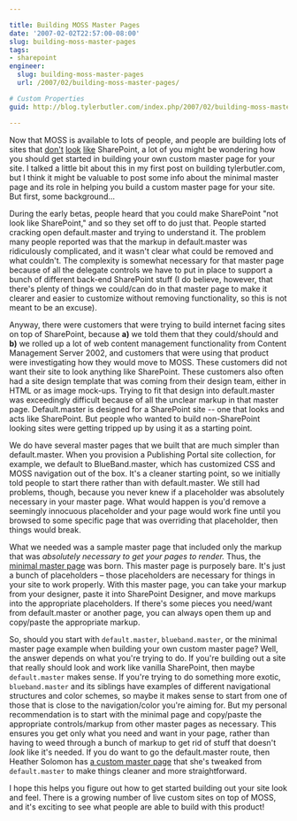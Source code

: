 ```yaml
---

title: Building MOSS Master Pages
date: '2007-02-02T22:57:00-08:00'
slug: building-moss-master-pages
tags:
- sharepoint
engineer:
  slug: building-moss-master-pages
  url: /2007/02/building-moss-master-pages/

# Custom Properties
guid: http://blog.tylerbutler.com/index.php/2007/02/building-moss-master-pages/

---
```


Now that MOSS is available to lots of people, and people are building lots of
sites that [don't][1] [look][2] [like][3] SharePoint, a lot of you might be
wondering how you should get started in building your own custom master page
for your site. I talked a little bit about this in my first post on building
tylerbutler.com, but I think it might be valuable to post some info about the
minimal master page and its role in helping you build a custom master page for
your site. But first, some background…

During the early betas, people heard that you could make SharePoint "not look
like SharePoint," and so they set off to do just that. People started cracking
open default.master and trying to understand it. The problem many people
reported was that the markup in default.master was ridiculously complicated,
and it wasn't clear what could be removed and what couldn't. The complexity is
somewhat necessary for that master page because of all the delegate controls
we have to put in place to support a bunch of different back-end SharePoint
stuff (I do believe, however, that there's plenty of things we could/can do in
that master page to make it clearer and easier to customize without removing
functionality, so this is not meant to be an excuse).

Anyway, there were customers that were trying to build internet facing sites
on top of SharePoint, because **a)** we told them that they could/should and
**b)** we rolled up a lot of web content management functionality from Content
Management Server 2002, and customers that were using that product were
investigating how they would move to MOSS. These customers did not want their
site to look anything like SharePoint. These customers also often had a site
design template that was coming from their design team, either in HTML or as
image mock-ups. Trying to fit that design into default.master was exceedingly
difficult because of all the unclear markup in that master page.
Default.master is designed for a SharePoint site -- one that looks and acts
like SharePoint. But people who wanted to build non-SharePoint looking sites
were getting tripped up by using it as a starting point.

We do have several master pages that we built that are much simpler than
default.master. When you provision a Publishing Portal site collection, for
example, we default to BlueBand.master, which has customized CSS and MOSS
navigation out of the box. It's a cleaner starting point, so we initially told
people to start there rather than with default.master. We still had problems,
though, because you never knew if a placeholder was absolutely necessary in
your master page. What would happen is you'd remove a seemingly innocuous
placeholder and your page would work fine until you browsed to some specific
page that was overriding that placeholder, then things would break.

What we needed was a sample master page that included only the markup that was
_absolutely necessary to get your pages to render._ Thus, the [minimal master
page][4] was born. This master page is purposely bare. It's just a bunch of
placeholders – those placeholders are necessary for things in your site to
work properly. With this master page, you can take your markup from your
designer, paste it into SharePoint Designer, and move markups into the
appropriate placeholders. If there's some pieces you need/want from
default.master or another page, you can always open them up and copy/paste the
appropriate markup.

So, should you start with `default.master`, `blueband.master`, or the minimal
master page example when building your own custom master page? Well, the
answer depends on what you're trying to do. If you're building out a site that
really should look and work like vanilla SharePoint, then maybe `default.master`
makes sense. If you're trying to do something more exotic, `blueband.master` and
its siblings have examples of different navigational structures and color
schemes, so maybe it makes sense to start from one of those that is close to
the navigation/color you're aiming for. But my personal recommendation is to
start with the minimal page and copy/paste the appropriate controls/markup
from other master pages as necessary. This ensures you get only what you need
and want in your page, rather than having to weed through a bunch of markup to
get rid of stuff that doesn't _look_ like it's needed. If you do want to go
the default.master route, then Heather Solomon has [a custom master page][5]
that she's tweaked from `default.master` to make things cleaner and more
straightforward.

I hope this helps you figure out how to get started building out your site
look and feel. There is a growing number of live custom sites on top of MOSS,
and it's exciting to see what people are able to build with this product!

   [1]: http://www.fifteen.net
   [2]: http://www.shareview.co.uk/
   [3]: http://www.hedkandi.com/
   [4]: http://msdn2.microsoft.com/en-us/library/aa660698.aspx
   [5]: http://heathersolomon.com/blog/archive/2007/01/26/6153.aspx

